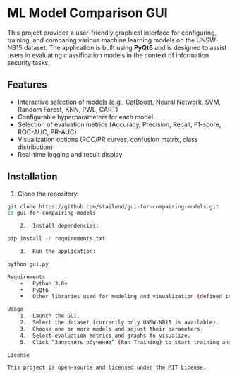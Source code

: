# ML Model Comparison GUI

This project provides a user-friendly graphical interface for configuring, training, and comparing various machine learning models on the UNSW-NB15 dataset. The application is built using **PyQt6** and is designed to assist users in evaluating classification models in the context of information security tasks.

## Features

- Interactive selection of models (e.g., CatBoost, Neural Network, SVM, Random Forest, KNN, PWL, CART)
- Configurable hyperparameters for each model
- Selection of evaluation metrics (Accuracy, Precision, Recall, F1-score, ROC-AUC, PR-AUC)
- Visualization options (ROC/PR curves, confusion matrix, class distribution)
- Real-time logging and result display

## Installation

1. Clone the repository:

```bash
git clone https://github.com/stailend/gui-for-compairing-models.git
cd gui-for-compairing-models

	2.	Install dependencies:

pip install -r requirements.txt

	3.	Run the application:

python gui.py

Requirements
	•	Python 3.8+
	•	PyQt6
	•	Other libraries used for modeling and visualization (defined in heart.py and requirements.txt)

Usage
	1.	Launch the GUI.
	2.	Select the dataset (currently only UNSW-NB15 is available).
	3.	Choose one or more models and adjust their parameters.
	4.	Select evaluation metrics and graphs to visualize.
	5.	Click “Запустить обучение” (Run Training) to start training and see the results.

License

This project is open-source and licensed under the MIT License.
